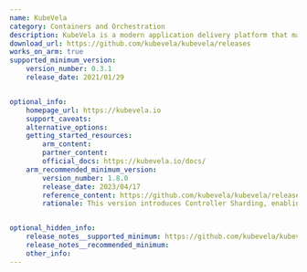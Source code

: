 ```yaml
---
name: KubeVela
category: Containers and Orchestration
description: KubeVela is a modern application delivery platform that makes deploying and operating applications across today's hybrid, multi-cloud environments easier, faster and more reliable.
download_url: https://github.com/kubevela/kubevela/releases
works_on_arm: true
supported_minimum_version:
    version_number: 0.3.1
    release_date: 2021/01/29


optional_info:
    homepage_url: https://kubevela.io
    support_caveats:
    alternative_options:
    getting_started_resources:
        arm_content:
        partner_content:
        official_docs: https://kubevela.io/docs/
    arm_recommended_minimum_version:
        version_number: 1.8.0
        release_date: 2023/04/17
        reference_content: https://github.com/kubevela/kubevela/releases/tag/v1.8.0
        rationale: This version introduces Controller Sharding, enabling horizontal scaling of the control plane for multi-tenancy fairness, isolation, and system resilience. A comprehensive stability and scalability assessment showed KubeVela can handle over 400k applications under proper scaling, with improved memory and network efficiency. The release adds automatic SDK generation from definitions, simplifying integration with external Go/Java projects. KubeTrigger, a programmable CUE-based event system, allows dynamic reactions to filtered events within workflows. Finally, v1.8 integrates with Kruise Rollout to support automatic canary deployments, enabling fine-grained control of replicas and network traffic during progressive delivery.


optional_hidden_info:
    release_notes__supported_minimum: https://github.com/kubevela/kubevela/releases/tag/v0.3.1
    release_notes__recommended_minimum:
    other_info:
---
```

